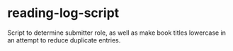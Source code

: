 # reading-log-script
Script to determine submitter role, as well as make book titles lowercase in an attempt to reduce duplicate entries.
